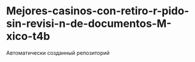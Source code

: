 # Mejores-casinos-con-retiro-r-pido-sin-revisi-n-de-documentos-M-xico-t4b
Автоматически созданный репозиторий
